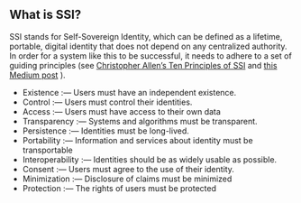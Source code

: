 ## What is SSI?
SSI stands for Self-Sovereign Identity, which can be defined as a lifetime, portable, digital identity that does not depend on any centralized authority. 
In order for a system like this to be successful, it needs to adhere to a set of guiding principles (see [Christopher Allen’s Ten Principles of SSI](http://www.lifewithalacrity.com/2016/04/the-path-to-self-soverereign-identity.html) and [this Medium post](https://medium.com/metadium/introduction-to-self-sovereign-identity-and-its-10-guiding-principles-97c1ba603872) ).

- Existence :— Users must have an independent existence.
- Control :— Users must control their identities.
- Access :— Users must have access to their own data
- Transparency :— Systems and algorithms must be transparent.
- Persistence :— Identities must be long-lived.
- Portability :— Information and services about identity must be transportable
- Interoperability :— Identities should be as widely usable as possible.
- Consent :— Users must agree to the use of their identity.
- Minimization :— Disclosure of claims must be minimized
- Protection :— The rights of users must be protected